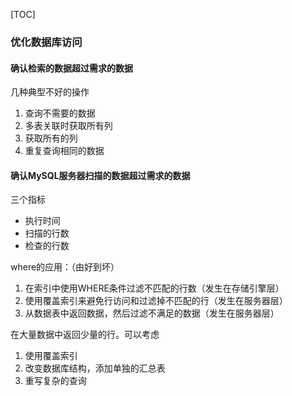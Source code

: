 [TOC]

### 优化数据库访问

#### 确认检索的数据超过需求的数据

几种典型不好的操作

1. 查询不需要的数据
2. 多表关联时获取所有列
3. 获取所有的列
4. 重复查询相同的数据

#### 确认MySQL服务器扫描的数据超过需求的数据

三个指标

- 执行时间
- 扫描的行数
- 检查的行数

where的应用：（由好到坏）

1. 在索引中使用WHERE条件过滤不匹配的行数（发生在存储引擎层）
2. 使用覆盖索引来避免行访问和过滤掉不匹配的行（发生在服务器层）
3. 从数据表中返回数据，然后过滤不满足的数据（发生在服务器层）

在大量数据中返回少量的行。可以考虑

1. 使用覆盖索引
2. 改变数据库结构，添加单独的汇总表
3. 重写复杂的查询